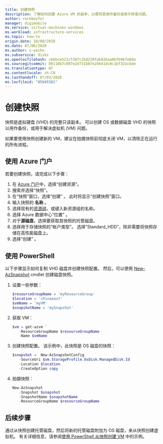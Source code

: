 ```yaml
---
title: 创建快照
description: 了解如何创建 Azure VM 的副本，以便将其用作备份或用于排查问题。
author: rockboyfor
manager: digimobile
ms.service: virtual-machines-windows
ms.workload: infrastructure-services
ms.topic: how-to
origin.date: 10/08/2018
ms.date: 07/06/2020
ms.author: v-yeche
ms.subservice: disks
ms.openlocfilehash: cb6bce521cf38fc2bd229fab026aa8bfb96fe0da
ms.sourcegitcommit: 89118b7c897e2d731b87e25641dc0c1bf32acbde
ms.translationtype: HT
ms.contentlocale: zh-CN
ms.lasthandoff: 07/03/2020
ms.locfileid: "85945581"
---
```

# <a name="create-a-snapshot"></a>创建快照

快照是虚拟硬盘 (VHD) 的完整只读副本。 可以创建 OS 或数据磁盘 VHD 的快照以用作备份，或用于解决虚拟机 (VM) 问题。

如果要使用快照创建新的 VM，建议在拍摄快照前彻底关闭 VM，以清除正在运行的所有进程。

## <a name="use-the-azure-portal"></a>使用 Azure 门户 

若要创建快照，请完成以下步骤： 
1. 在 [Azure 门户](https://portal.azure.cn)中，选择“创建资源”。
2. 搜索并选择“快照”。
3. 在“快照”窗口，选择“创建” 。 此时将显示“创建快照”窗口。
4. 输入快照的 **名称** 。
5. 选择现有的[资源组](../../azure-resource-manager/management/overview.md#resource-groups)，或键入新资源组的名称。 
6. 选择 Azure 数据中心“位置” 。  
7. 对于**源磁盘**，选择要获取其快照的托管磁盘。
8. 选择用于存储快照的“帐户类型”。 选择“Standard_HDD”，除非需要将快照存储在高性能磁盘上。
9. 选择“创建” 。

## <a name="use-powershell"></a>使用 PowerShell

以下步骤显示如何复制 VHD 磁盘并创建快照配置。 然后，可以使用 [New-AzSnapshot](https://docs.microsoft.com/powershell/module/az.compute/new-azsnapshot) cmdlet 创建磁盘快照。 

1. 设置一些参数： 

    ```powershell
    $resourceGroupName = 'myResourceGroup' 
    $location = 'chinaeast' 
    $vmName = 'myVM'
    $snapshotName = 'mySnapshot'  
    ```

2. 获取 VM：

    ```powershell
    $vm = get-azvm `
       -ResourceGroupName $resourceGroupName 
       -Name $vmName
    ```

3. 创建快照配置。 该示例中，此快照是 OS 磁盘的快照：

    ```powershell
    $snapshot =  New-AzSnapshotConfig 
       -SourceUri $vm.StorageProfile.OsDisk.ManagedDisk.Id 
       -Location $location 
       -CreateOption copy
    ```

    <!--Not Available on [availability zones](../../availability-zones/az-overview.md)-->

4. 拍摄快照：

    ```powershell
    New-AzSnapshot 
       -Snapshot $snapshot 
       -SnapshotName $snapshotName 
       -ResourceGroupName $resourceGroupName 
    ```

## <a name="next-steps"></a>后续步骤

通过从快照创建托管磁盘，然后将新的托管磁盘附加为 OS 磁盘，来从快照创建虚拟机。 有关详细信息，请参阅[使用 PowerShell 从快照创建 VM](./../scripts/virtual-machines-windows-powershell-sample-create-vm-from-snapshot.md) 中的示例。

<!--Update_Description: update meta properties, wording update -->
